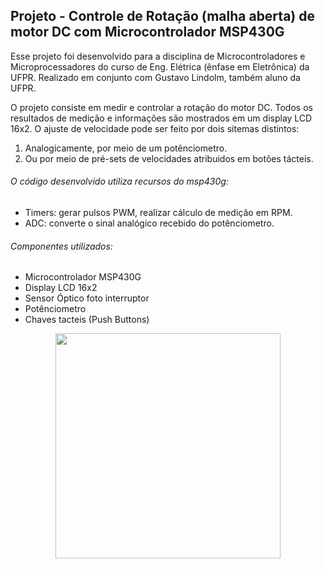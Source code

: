 ## Projeto - Controle de Rotação (malha aberta) de motor DC com Microcontrolador MSP430G 

Esse projeto foi desenvolvido para a disciplina de Microcontroladores e Microprocessadores do curso de Eng. Elétrica (ênfase em Eletrônica) da UFPR. Realizado em conjunto com Gustavo Lindolm, também aluno da UFPR.

O projeto consiste em medir e controlar a rotação do motor DC. Todos os resultados de medição e informações são mostrados em um display LCD 16x2. O ajuste de velocidade pode ser feito por dois sitemas distintos: 
1) Analogicamente, por meio de um potênciometro. 
2) Ou por meio de pré-sets de velocidades atribuidos em botões tácteis.
###### O código desenvolvido utiliza recursos do msp430g:
 - Timers: gerar pulsos PWM, realizar cálculo de medição em RPM.
 - ADC: converte o sinal analógico recebido do potênciometro.

###### Componentes utilizados:
- Microcontrolador MSP430G
- Display LCD 16x2
- Sensor Óptico foto interruptor
- Potênciometro
- Chaves tacteis (Push Buttons)

  
<div align="center">
<img src="https://user-images.githubusercontent.com/97235503/168105059-b1aa714f-cf34-4f9c-9cc9-06bf57b18c03.png" width="360px" />
</div>

